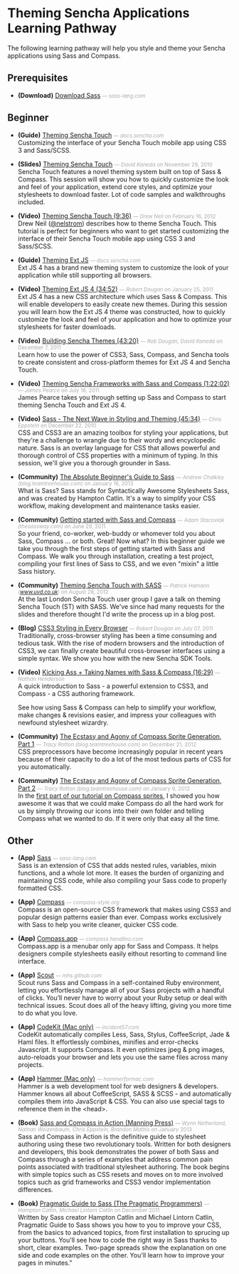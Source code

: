 # Theming Sencha Applications Learning Pathway
The following learning pathway will help you style and theme your Sencha applications using Sass and Compass.


## Prerequisites

- **(Download)** [Download Sass](http://sass-lang.com/download.html) <small style='color:#aaa;'>&mdash; _sass-lang.com_</small>    
    

## Beginner

- **(Guide)** [Theming Sencha Touch](http://docs.sencha.com/touch/2-0/#!guide/theming) <small style='color:#aaa;'>&mdash; _docs.sencha.com_</small>    
    Customizing the interface of your Sencha Touch mobile app using CSS 3 and Sass/SCSS.

- **(Slides)** [Theming Sencha Touch](http://slideshare.net/senchainc/theming-sencha-touch) <small style='color:#aaa;'>&mdash; _David Kaneda_ on November 29, 2010</small>    
    Sencha Touch features a novel theming system built on top of Sass & Compass. This session will show you how to quickly customize the look and feel of your application, extend core styles, and optimize your stylesheets to download faster. Lot of code samples and walkthroughs included.

- **(Video)** [Theming Sencha Touch (9:36)](http://docs.sencha.com/touch/2-0/#!/video/theming) <small style='color:#aaa;'>&mdash; _Drew Neil_ on February 16, 2012</small>    
    Drew Neil ([@nelstrom](http://twitter.com/nelstrom)) describes how to theme Sencha Touch. This tutorial is perfect for beginners who want to get started customizing the interface of their Sencha Touch mobile app using CSS 3 and Sass/SCSS.

- **(Guide)** [Theming Ext JS](http://docs.sencha.com/ext-js/4-1/#!/guide/theming) <small style='color:#aaa;'>&mdash; _docs.sencha.com_</small>    
    Ext JS 4 has a brand new theming system to customize the look of your application while still supporting all browsers.

- **(Video)** [Theming Ext JS 4 (34:52)](http://docs.sencha.com/ext-js/4-1/#!/video/19159630) <small style='color:#aaa;'>&mdash; _Robert Dougan_ on January 25, 2011</small>    
    Ext JS 4 has a new CSS architecture which uses Sass & Compass. This will enable developers to easily create new themes. During this session you will learn how the Ext JS 4 theme was constructed, how to quickly customize the look and feel of your application and how to optimize your stylesheets for faster downloads.

- **(Video)** [Building Sencha Themes (43:20)](http://www.sencha.com/conference/session/building-sencha-themes) <small style='color:#aaa;'>&mdash; _Rob Dougan, David Kaneda_ on December 7, 2011</small>    
    Learn how to use the power of CSS3, Sass, Compass, and Sencha tools to create consistent and cross-platform themes for Ext JS 4 and Sencha Touch.

- **(Video)** [Theming Sencha Frameworks with Sass and Compass (1:22:02)](http://docs.sencha.com/ext-js/4-1/#!/video/26506883) <small style='color:#aaa;'>&mdash; _James Pearce_ on July 16, 2011</small>    
    James Pearce takes you through setting up Sass and Compass to start theming Sencha Touch and Ext JS 4.

- **(Video)** [Sass - The Next Wave in Styling and Theming (45:34)](http://docs.sencha.com/ext-js/4-1/#!/video/18084338) <small style='color:#aaa;'>&mdash; _Chris Eppstein_ on December 22, 2010</small>    
    CSS and CSS3 are an amazing toolbox for styling your applications, but they're a challenge to wrangle due to their wordy and encyclopedic nature. Sass is an overlay language for CSS that allows powerful and thorough control of CSS properties with a minimum of typing. In this session, we'll give you a thorough grounder in Sass. 

- **(Community)** [The Absolute Beginner's Guide to Sass](http://blog.teamtreehouse.com/the-absolute-beginners-guide-to-sass) <small style='color:#aaa;'>&mdash; _Andrew Chalkley (blog.teamtreehouse.com)_ on January 16, 2013</small>    
    What is Sass? Sass stands for Syntactically Awesome Stylesheets Sass, and was created by Hampton Catlin. It's a way to simplify your CSS workflow, making development and maintenance tasks easier.

- **(Community)** [Getting started with Sass and Compass](http://thesassway.com/beginner/getting-started-with-sass-and-compass) <small style='color:#aaa;'>&mdash; _Adam Stacoviak (thesassway.com)_ on June 29, 2011</small>    
    So your friend, co-worker, web-buddy or whomever told you about Sass, Compass ... or both. Great! Now what? In this beginner guide we take you through the first steps of getting started with Sass and Compass. We walk you through installation, creating a test project, compiling your first lines of Sass to CSS, and we even "mixin" a little Sass history.

- **(Community)** [Theming Sencha Touch with SASS](http://www.uvd.co.uk/blog/theming-sencha-touch-with-sass/) <small style='color:#aaa;'>&mdash; _Patrick Hamann (www.uvd.co.uk)_ on August 28, 2012</small>    
    At the last London Sencha Touch user group I gave a talk on theming Sencha Touch (ST) with SASS. We've since had many requests for the slides and therefore thought I'd write the process up in a blog post.

- **(Blog)** [CSS3 Styling in Every Browser](http://www.sencha.com/blog/using-CSS3-in-every-browser/) <small style='color:#aaa;'>&mdash; _Robert Dougan_ on July 07, 2011</small>    
    Traditionally, cross-browser styling has been a time consuming and tedious task. With the rise of modern browsers and the introduction of CSS3, we can finally create beautiful cross-browser interfaces using a simple syntax. We show you how with the new Sencha SDK Tools.

- **(Video)** [Kicking Ass + Taking Names with Sass &amp; Compass (16:29)](http://vimeo.com/24278115) <small style='color:#aaa;'>&mdash; _Nathan Henderson_</small>    
    A quick introduction to Sass - a powerful extension to CSS3, and Compass - a CSS authoring framework.

    See how using Sass & Compass can help to simplify your workflow, make changes & revisions easier, and impress your colleagues with newfound stylesheet wizardry.

- **(Community)** [The Ecstasy and Agony of Compass Sprite Generation, Part 1](http://blog.teamtreehouse.com/the-ecstasy-and-agony-of-compass-sprite-generation-part-1) <small style='color:#aaa;'>&mdash; _Tracy Rotton (blog.teamtreehouse.com)_ on December 21, 2012</small>    
    CSS preprocessors have become increasingly popular in recent years because of their capacity to do a lot of the most tedious parts of CSS for you automatically.

- **(Community)** [The Ecstasy and Agony of Compass Sprite Generation, Part 2](http://blog.teamtreehouse.com/the-ecstasy-and-agony-of-compass-sprite-generation-part-2) <small style='color:#aaa;'>&mdash; _Tracy Rotton (blog.teamtreehouse.com)_ on January 9, 2013</small>    
    In the [first part of our tutorial on Compass sprites](http://blog.teamtreehouse.com/the-ecstasy-and-agony-of-compass-sprite-generation-part-1), I showed you how awesome it was that we could make Compass do all the hard work for us by simply throwing our icons into their own folder and telling Compass what we wanted to do. If it were only that easy all the time.


## Other

- **(App)** [Sass](http://sass-lang.com/) <small style='color:#aaa;'>&mdash; _sass-lang.com_</small>    
    Sass is an extension of CSS that adds nested rules, variables, mixin functions, and a whole lot more. It eases the burden of organizing and maintaining CSS code, while also compiling your Sass code to properly formatted CSS.

- **(App)** [Compass](http://compass-style.org/) <small style='color:#aaa;'>&mdash; _compass-style.org_</small>    
    Compass is an open-source CSS framework that makes using CSS3 and popular design patterns easier than ever. Compass works exclusively with Sass to help you write cleaner, quicker CSS code.

- **(App)** [Compass.app](http://compass.handlino.com/) <small style='color:#aaa;'>&mdash; _compass.handlino.com_</small>    
    Compass.app is a menubar only app for Sass and Compass. It helps designers compile stylesheets easily eithout resorting to command line interface.

- **(App)** [Scout](http://mhs.github.com/scout-app/) <small style='color:#aaa;'>&mdash; _mhs.github.com_</small>    
    Scout runs Sass and Compass in a self-contained Ruby environment, letting you effortlessly manage all of your Sass projects with a handful of clicks. You’ll never have to worry about your Ruby setup or deal with technical issues. Scout does all of the heavy lifting, giving you more time to do what you love.

- **(App)** [CodeKit (Mac only)](http://incident57.com/codekit/) <small style='color:#aaa;'>&mdash; _incident57.com_</small>    
    CodeKit automatically compiles Less, Sass, Stylus, CoffeeScript, Jade & Haml files. It effortlessly combines, minifies and error-checks Javascript. It supports Compass. It even optimizes jpeg & png images, auto-reloads your browser and lets you use the same files across many projects.

- **(App)** [Hammer (Mac only)](http://hammerformac.com/) <small style='color:#aaa;'>&mdash; _hammerformac.com_</small>    
    Hammer is a web development tool for web designers & developers.
Hammer knows all about CoffeeScript, SASS & SCSS - and automatically compiles them into JavaScript & CSS. You can also use special tags to reference them in the &lt;head&gt;.

- **(Book)** [Sass and Compass in Action (Manning Press)](http://www.manning.com/netherland/) <small style='color:#aaa;'>&mdash; _Wynn Netherland, Nathan Weizenbaum, Chris Eppstein, Brandon Mathis_ on January 2013</small>    
    Sass and Compass in Action is the definitive guide to stylesheet authoring using these two revolutionary tools. Written for both designers and developers, this book demonstrates the power of both Sass and Compass through a series of examples that address common pain points associated with traditional stylesheet authoring. The book begins with simple topics such as CSS resets and moves on to more involved topics such as grid frameworks and CSS3 vendor implementation differences.

- **(Book)** [Pragmatic Guide to Sass (The Pragmatic Programmers)](http://pragprog.com/book/pg_sass/pragmatic-guide-to-sass) <small style='color:#aaa;'>&mdash; _Hampton Catlin, Michael Lintorn Catlin_ on December 2011</small>    
    Written by Sass creator Hampton Catlin and Michael Lintorn Catlin, Pragmatic Guide to Sass shows you how to you to improve your CSS, from the basics to advanced topics, from first installation to sprucing up your buttons. You'll see how to code the right way in Sass thanks to short, clear examples. Two-page spreads show the explanation on one side and code examples on the other. You'll learn how to improve your pages in minutes."


